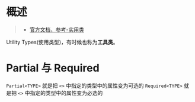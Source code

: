 # 概述

> - [官方文档，参考-实用类](https://www.typescriptlang.org/docs/handbook/utility-types.html)

Utility Types(使用类型)，有时候也称为**工具类**。

# Partial 与 Required

`Partial<TYPE>` 就是把 `<>` 中指定的类型中的属性变为可选的
`Required<TYPE>` 就是把 `<>` 中指定的类型中的属性变为必选的
